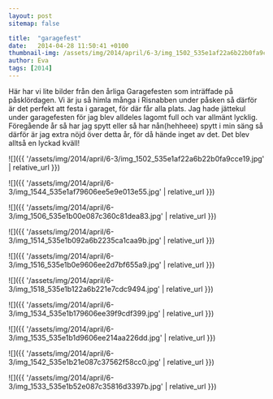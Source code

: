 ```yaml
---
layout: post
sitemap: false

title:  "garagefest"
date:   2014-04-28 11:50:41 +0100
thumbnail-img: /assets/img/2014/april/6-3/img_1502_535e1af22a6b22b0fa9cce19.jpg
author: Eva
tags: [2014]
---
```


Här har vi lite bilder från den årliga Garagefesten som inträffade på påsklördagen. Vi är ju så himla många i Risnabben under påsken så därför är det perfekt att festa i garaget, för där får alla plats. Jag hade jättekul under garagefesten för jag blev alldeles lagomt full och var allmänt lycklig. Föregående år så har jag spytt eller så har nån(hehheee) spytt i min säng så därför är jag extra nöjd över detta år, för då hände inget av det. Det blev alltså en lyckad kväll!

![]({{ '/assets/img/2014/april/6-3/img_1502_535e1af22a6b22b0fa9cce19.jpg'  | relative_url }})

![]({{ '/assets/img/2014/april/6-3/img_1544_535e1af79606ee5e9e013e55.jpg'  | relative_url }})

![]({{ '/assets/img/2014/april/6-3/img_1506_535e1b00e087c360c81dea83.jpg'  | relative_url }})

![]({{ '/assets/img/2014/april/6-3/img_1514_535e1b092a6b2235ca1caa9b.jpg'  | relative_url }})

![]({{ '/assets/img/2014/april/6-3/img_1516_535e1b0e9606ee2d7bf655a9.jpg'  | relative_url }})

![]({{ '/assets/img/2014/april/6-3/img_1518_535e1b122a6b221e7cdc9494.jpg'  | relative_url }})

![]({{ '/assets/img/2014/april/6-3/img_1534_535e1b179606ee39f9cdf399.jpg'  | relative_url }})

![]({{ '/assets/img/2014/april/6-3/img_1535_535e1b1d9606ee214aa226dd.jpg'  | relative_url }})

![]({{ '/assets/img/2014/april/6-3/img_1542_535e1b21e087c37562f58cc0.jpg'  | relative_url }})

![]({{ '/assets/img/2014/april/6-3/img_1533_535e1b52e087c35816d3397b.jpg'  | relative_url }})

